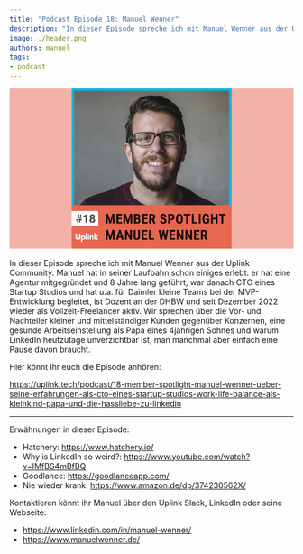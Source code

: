 ```yaml
---
title: "Podcast Episode 18: Manuel Wenner"
description: "In dieser Episode spreche ich mit Manuel Wenner aus der Uplink Community. Manuel hat in seiner Laufbahn schon einiges erlebt: er hat eine Agentur mitgegründet und 8 Jahre lang geführt, war danach CTO eines Startup Studios und hat u.a. für Daimler kleine Teams bei der MVP-Entwicklung begleitet, ist Dozent an der DHBW und seit Dezember 2022 wieder als Vollzeit-Freelancer aktiv."
image: ./header.png
authors: manuel
tags:
- podcast
---
```


![](header.png)

In dieser Episode spreche ich mit Manuel Wenner aus der Uplink Community. Manuel hat in seiner Laufbahn schon einiges erlebt: er hat eine Agentur mitgegründet und 8 Jahre lang geführt, war danach CTO eines Startup Studios und hat u.a. für Daimler kleine Teams bei der MVP-Entwicklung begleitet, ist Dozent an der DHBW und seit Dezember 2022 wieder als Vollzeit-Freelancer aktiv.
Wir sprechen über die Vor- und Nachteiler kleiner und mittelständiger Kunden gegenüber Konzernen, eine gesunde Arbeitseinstellung als Papa eines 4jährigen Sohnes und warum LinkedIn heutzutage unverzichtbar ist, man manchmal aber einfach eine Pause davon braucht.

<!--truncate-->

Hier könnt ihr euch die Episode anhören:

<Embed>https://uplink.tech/podcast/18-member-spotlight-manuel-wenner-ueber-seine-erfahrungen-als-cto-eines-startup-studios-work-life-balance-als-kleinkind-papa-und-die-hassliebe-zu-linkedin</Embed>

---

Erwähnungen in dieser Episode:

* Hatchery: https://www.hatchery.io/
* Why is LinkedIn so weird?: https://www.youtube.com/watch?v=IMfBS4mBfBQ
* Goodlance: https://goodlanceapp.com/
* Nie wieder krank: https://www.amazon.de/dp/374230562X/

Kontaktieren könnt ihr Manuel über den Uplink Slack, LinkedIn oder seine Webseite:

* https://www.linkedin.com/in/manuel-wenner/
* https://www.manuelwenner.de/
